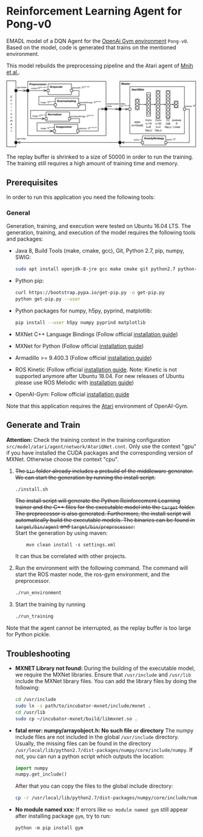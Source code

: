 <!-- (c) https://github.com/MontiCore/monticore -->
# Reinforcement Learning Agent for Pong-v0

EMADL model of a DQN Agent for the [OpenAi Gym environment](https://gym.openai.com/envs/Pong-v0/) `Pong-v0`. Based on the model, code is generated that trains on the mentioned environment.

This model rebuilds the preprocessing pipeline and the Atari agent of [Mnih et al.](https://arxiv.org/abs/1312.5602).

![Atari C&C Diagram](pictures/atari_cac.png)

The replay buffer is shrinked to a size of 50000 in order to run the training. The training still requires a high amount of training time and memory.

## Prerequisites

In order to run this application you need the following tools:

### General

Generation, training, and execution were tested on Ubuntu 16.04 LTS. The generation, training, and execution of the model requires the following tools and packages:
  
- Java 8, Build Tools (make, cmake, gcc), Git, Python 2.7, pip, numpy, SWIG:

    ```bash
    sudo apt install openjdk-8-jre gcc make cmake git python2.7 python-dev python-numpy swig libboost-all-dev curl
    ```
- Python pip:
    ```bash
    curl https://bootstrap.pypa.io/get-pip.py -o get-pip.py
    python get-pip.py --user
    ```

- Python packages for numpy, h5py, pyprind, matplotlib:

    ```bash
    pip install --user h5py numpy pyprind matplotlib
    ```

- MXNet C++ Language Bindings (Follow official [installation guide](https://mxnet.incubator.apache.org/versions/master/install/ubuntu_setup.html))
- MXNet for Python (Follow official [installation guide](https://mxnet.incubator.apache.org/versions/master/install/index.html?platform=Linux&language=Python&processor=CPU))
- Armadillo >= 9.400.3 (Follow official [installation guide](http://arma.sourceforge.net/download.html))
- ROS Kinetic (Follow official [installation guide](http://wiki.ros.org/kinetic/Installation/Ubuntu). Note: Kinetic is not supported anymore after Ubuntu 18.04. For new releases of Ubuntu please use ROS Melodic with [installation guide](http://wiki.ros.org/melodic/Installation/Ubuntu))
- OpenAI-Gym: Follow official [installation guide](https://github.com/openai/gym#installation)

Note that this application requires the [Atari](https://github.com/openai/gym/blob/master/docs/environments.md) environment of OpenAI-Gym.


## Generate and Train

**Attention:** Check the training context in the training configuration `src/model/atari/agent/network/AtariQNet.cnnt`. Only use the context "gpu" if you have installed the CUDA packages and the corresponding version of MXNet. Otherwise choose the context "cpu".

1) ~~The `bin` folder already includes a prebuild of the middleware generator. We can start the generation by running the install script.~~
    ```bash
    ./install.sh
    ```
    ~~The install script will generate the Python Reinforcement Learning trainer and the C++ files for the executable model into the `target` folder. The preprocessor is also generated. Furthermore, the install script will automatically build the executable models. The binaries can be found in `target/bin/agent` and `target/bin/preprocessor`.~~  
    Start the generation by using maven:
   ```shell script
       mvn clean install -s settings.xml
   ```
   It can thus be correlated with other projects.
2) Run the environment with the following command. The command will start the ROS master node, the ros-gym environment, and the preprocessor.
    ```bash
    ./run_environment
    ```

3) Start the training by running
    ```bash
    ./run_training
    ```

Note that the agent cannot be interrupted, as the replay buffer is too large for Python pickle.

## Troubleshooting
- **MXNET Library not found:** During the building of the executable model, we require the MXNet libraries. Ensure that  `/usr/include` and `/usr/lib` include the MXNet library files. You can add the library files by doing the following: 
    ```bash
    cd /usr/include
    sudo ln -s path/to/incubator-mxnet/include/mxnet .
    cd /usr/lib
    sudo cp ~/incubator-mxnet/build/libmxnet.so .
    ```
- **fatal error: numpy/arrayobject.h: No such file or directory** The numpy include files are not included in the global `/usr/include` directory. Usually, the missing files can be found in the directory `/usr/local/lib/python2.7/dist-packages/numpy/core/include/numpy`. If not, you can run a python script which outputs the location:
    ```python
    import numpy
    numpy.get_include()
    ```
    After that you can copy the files to the global include directory:
    ```bash
    cp -r /usr/local/lib/python2.7/dist-packages/numpy/core/include/numpy /usr/local/include
    ```
 - **No module named xxx:** If errors like `no module named gym` still appear after installing package `gym`, try to run:
    ```shell script:
    python -m pip install gym
    ```
